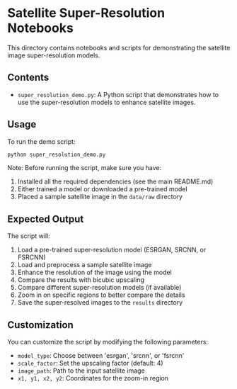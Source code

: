 # Satellite Super-Resolution Notebooks

This directory contains notebooks and scripts for demonstrating the satellite image super-resolution models.

## Contents

- `super_resolution_demo.py`: A Python script that demonstrates how to use the super-resolution models to enhance satellite images.

## Usage

To run the demo script:

```bash
python super_resolution_demo.py
```

Note: Before running the script, make sure you have:
1. Installed all the required dependencies (see the main README.md)
2. Either trained a model or downloaded a pre-trained model
3. Placed a sample satellite image in the `data/raw` directory

## Expected Output

The script will:
1. Load a pre-trained super-resolution model (ESRGAN, SRCNN, or FSRCNN)
2. Load and preprocess a sample satellite image
3. Enhance the resolution of the image using the model
4. Compare the results with bicubic upscaling
5. Compare different super-resolution models (if available)
6. Zoom in on specific regions to better compare the details
7. Save the super-resolved images to the `results` directory

## Customization

You can customize the script by modifying the following parameters:
- `model_type`: Choose between 'esrgan', 'srcnn', or 'fsrcnn'
- `scale_factor`: Set the upscaling factor (default: 4)
- `image_path`: Path to the input satellite image
- `x1, y1, x2, y2`: Coordinates for the zoom-in region 